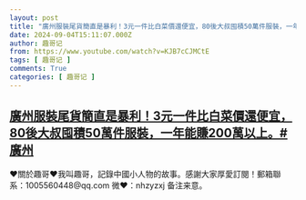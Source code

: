 ```yaml
---
layout: post
title: "廣州服裝尾貨簡直是暴利！3元一件比白菜價還便宜，80後大叔囤積50萬件服裝，一年能賺200萬以上。#廣州"
date: 2024-09-04T15:11:07.000Z
author: 趣哥记
from: https://www.youtube.com/watch?v=KJB7cCJMCtE
tags: [ 趣哥记 ]
comments: True
categories: [ 趣哥记 ]
---
```

<!--1725462667000-->
[廣州服裝尾貨簡直是暴利！3元一件比白菜價還便宜，80後大叔囤積50萬件服裝，一年能賺200萬以上。#廣州](https://www.youtube.com/watch?v=KJB7cCJMCtE)
------

<div>
♥關於趣哥♥我叫趣哥，記錄中國小人物的故事。感謝大家厚愛訂閱！郵箱聯系：1005560448@qq.com 微❤：nhzyzxj 备注来意。
</div>
